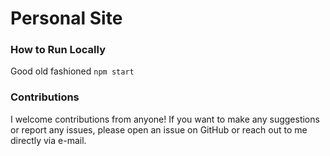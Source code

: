 # Personal Site

### How to Run Locally

Good old fashioned `npm start`

### Contributions

I welcome contributions from anyone! If you want to make any suggestions or report any issues, please open an issue on GitHub or reach out to me directly via e-mail.
